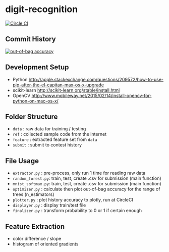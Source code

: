# digit-recognition
[![Circle CI](https://circleci.com/gh/jbytw/digit-recognition.svg?style=shield)](https://circleci.com/gh/jbytw/digit-recognition)

## Commit History
[![out-of-bag accuracy](https://plot.ly/~jbytw/16/random-forest.png)](https://plot.ly/~jbytw/16/random-forest)

## Development Setup
* Python http://apple.stackexchange.com/questions/209572/how-to-use-pip-after-the-el-capitan-max-os-x-upgrade
* scikit-learn http://scikit-learn.org/stable/install.html
* OpenCV http://www.mobileway.net/2015/02/14/install-opencv-for-python-on-mac-os-x/

## Folder Structure
* `data`    : raw data for training / testing
* `ref`     : collected sample code from the internet
* `feature` : extracted feature set from `data`
* `submit`  : submit to contest history

## File Usage
* `extractor.py`    : pre-process, only run 1 time for reading raw data
* `random_forest.py`: train, test, create .csv for submission (main function)
* `mnist_softmax.py`: train, test, create .csv for submission (main function)
* `optimizer.py`    : calculate then plot out-of-bag accuracy for the range of trees (n_estimators)
* `plotter.py`      : plot history accuracy to plotly, run at CircleCI
* `displayer.py`    : display train/test file
* `finalizer.py`    : transform probability to 0 or 1 if certain enough

## Feature Extraction
* color difference / slope
* histogram of oriented gradients
